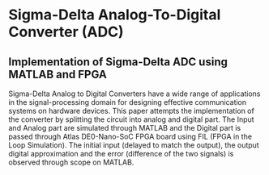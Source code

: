 # Sigma-Delta Analog-To-Digital Converter (ADC)
## Implementation of Sigma-Delta ADC using MATLAB and FPGA  
Sigma-Delta Analog to Digital Converters have a wide range of applications in the signal-processing domain for designing 
effective communication systems on hardware
devices. This paper attempts the implementation 
of the converter by splitting the circuit into 
analog and digital part. The Input and Analog 
part are simulated through MATLAB and the 
Digital part is passed through Atlas DE0-Nano-SoC FPGA board using FIL (FPGA in the Loop 
Simulation). The initial input (delayed to match 
the output), the output digital approximation and 
the error (difference of the two signals) is 
observed through scope on MATLAB.
